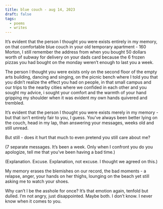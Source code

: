 ```yaml
---
title: blue couch - aug 14, 2023
draft: false
tags:
  - poems
  - writes
---
```

It’s evident that the person I thought you were exists entirely in my memory, on that comfortable blue couch in your old temporary apartment - 160 Morton, I still remember the address from when you bought 50 dollars worth of subway for delivery on your dads card because the 6 frozen pizzas you had bought on the monday weren’t enough to last you a week.

The person I thought you were exists only on the second floor of the empty arts building, dancing and singing, on the picnic bench where I told you that you didn’t realize the effect you had on people, in that small campus and our trips to the nearby cities where we confided in each other and you sought my advice, i sought your comfort and the warmth of your hand gripping my shoulder when it was evident my own hands quivered and trembled.

It’s evident that the person I thought you were exists merely in my memory - but that isn’t entirely fair to you, I guess. You’ve always been better lying on the couch, head in my lap, than answering your messages, weeks old and still unread.

But still - does it hurt that much to even pretend you still care about me?

(7 separate messages. It’s been a week. Only when I confront you do you apologize, tell me that you’ve been having a bad time.)

(Explanation. Excuse. Explanation, not excuse. I thought we agreed on this.)

My memory erases the blemishes on our record, the bad moments - a relapse, anger, your hands on her thighs, lounging on the beach yet still asking me to watch your shoes.

Why can’t I be the asshole for once? It’s that emotion again, tenfold but dulled. I’m not angry, just disappointed. Maybe both. I don’t know. I never know when it comes to you.